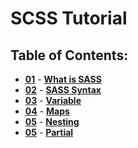 # SCSS Tutorial

## Table of Contents:

- **[01](what-is-sass/what-is-sass.md 'What is SASS')** - **[What is SASS](/what-is-sass/what-is-sass.md)**
- **[02](sass-syntax/sass-syntax.md 'Sass Syntax')** - **[SASS Syntax](/sass-syntax/sass-syntax.md)**
- **[03](variable/variable.md 'Sass Variable')** - **[Variable](/variable/variable.md)**
- **[04](maps/maps.md 'Sass Maps')** - **[Maps](/maps/maps.md)**
- **[05](nesting/nesting.md 'Sass Nesting')** - **[Nesting](/nesting/nesting.md)**
- **[05](partial/partial.md 'Sass Partial')** - **[Partial](/partial/partial.md)**
